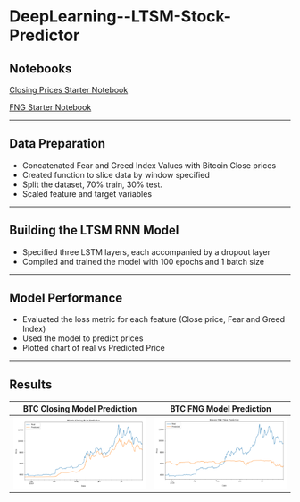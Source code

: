 # DeepLearning--LTSM-Stock-Predictor


## Notebooks
[Closing Prices Starter Notebook](Code/lstm_stock_predictor_closing.ipynb)

[FNG Starter Notebook](Code/lstm_stock_predictor_fng.ipynb)

---

## Data Preparation
* Concatenated Fear and Greed Index Values with Bitcoin Close prices
* Created function to slice data by window specified
* Split the dataset, 70% train, 30% test.
* Scaled feature and target variables

---

## Building the LTSM RNN Model
* Specified three LSTM layers, each accompanied by a dropout layer
* Compiled and trained the model with 100 epochs and 1 batch size

---

## Model Performance
* Evaluated the loss metric for each feature (Close price, Fear and Greed Index)
* Used the model to predict prices
* Plotted chart of real vs Predicted Price

---

## Results
BTC Closing Model Prediction             |  BTC FNG Model Prediction
:-------------------------:|:-------------------------:
![BTC-Sentiment](Images/BTC-closing-price-prediction.png)   |  ![ETH-Sentiment](Images/BTC-fng-price-prediction.png)
